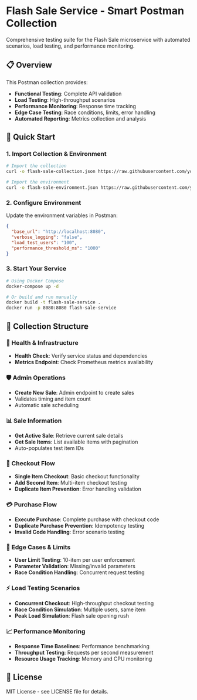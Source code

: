 # Flash Sale Service - Smart Postman Collection

Comprehensive testing suite for the Flash Sale microservice with automated scenarios, load testing, and performance monitoring.

## 📋 Overview

This Postman collection provides:
- **Functional Testing**: Complete API validation
- **Load Testing**: High-throughput scenarios
- **Performance Monitoring**: Response time tracking
- **Edge Case Testing**: Race conditions, limits, error handling
- **Automated Reporting**: Metrics collection and analysis

## 🚀 Quick Start

### 1. Import Collection & Environment

```bash
# Import the collection
curl -o flash-sale-collection.json https://raw.githubusercontent.com/your-repo/postman/flash-sale-collection.json

# Import the environment
curl -o flash-sale-environment.json https://raw.githubusercontent.com/your-repo/postman/flash-sale-environment.json
```

### 2. Configure Environment

Update the environment variables in Postman:

```json
{
  "base_url": "http://localhost:8080",
  "verbose_logging": "false",
  "load_test_users": "100",
  "performance_threshold_ms": "1000"
}
```

### 3. Start Your Service

```bash
# Using Docker Compose
docker-compose up -d

# Or build and run manually
docker build -t flash-sale-service .
docker run -p 8080:8080 flash-sale-service
```

## 📁 Collection Structure

### 🏥 Health & Infrastructure
- **Health Check**: Verify service status and dependencies
- **Metrics Endpoint**: Check Prometheus metrics availability

### 🛡️ Admin Operations
- **Create New Sale**: Admin endpoint to create sales
- Validates timing and item count
- Automatic sale scheduling

### 📊 Sale Information
- **Get Active Sale**: Retrieve current sale details
- **Get Sale Items**: List available items with pagination
- Auto-populates test item IDs

### 🛒 Checkout Flow
- **Single Item Checkout**: Basic checkout functionality
- **Add Second Item**: Multi-item checkout testing
- **Duplicate Item Prevention**: Error handling validation

### 💳 Purchase Flow
- **Execute Purchase**: Complete purchase with checkout code
- **Duplicate Purchase Prevention**: Idempotency testing
- **Invalid Code Handling**: Error scenario testing

### 🚫 Edge Cases & Limits
- **User Limit Testing**: 10-item per user enforcement
- **Parameter Validation**: Missing/invalid parameters
- **Race Condition Handling**: Concurrent request testing

### ⚡ Load Testing Scenarios
- **Concurrent Checkout**: High-throughput checkout testing
- **Race Condition Simulation**: Multiple users, same item
- **Peak Load Simulation**: Flash sale opening rush

### 📈 Performance Monitoring
- **Response Time Baselines**: Performance benchmarking
- **Throughput Testing**: Requests per second measurement
- **Resource Usage Tracking**: Memory and CPU monitoring

## 📄 License
MIT License - see LICENSE file for details.